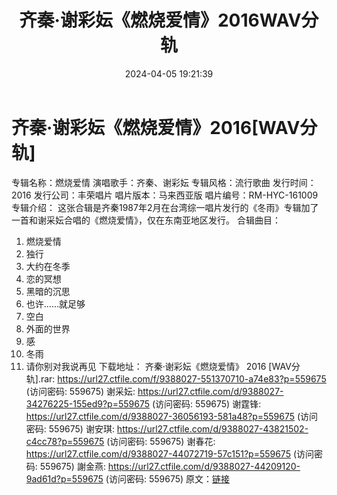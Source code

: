 ﻿---
title: 齐秦·谢彩妘《燃烧爱情》2016WAV分轨
date: 2024-04-05 19:21:39
categories: WAV车载音乐、镜像
tags: 华语中文
---
# 齐秦·谢彩妘《燃烧爱情》2016[WAV分轨]

专辑名称：燃烧爱情
演唱歌手：齐秦、谢彩妘
专辑风格：流行歌曲
发行时间：2016
发行公司：丰荣唱片
唱片版本：马来西亚版
唱片编号：RM-HYC-161009
专辑介绍：
这张合辑是齐秦1987年2月在台湾综一唱片发行的《冬雨》专辑加了一首和谢采妘合唱的《燃烧爱情》，仅在东南亚地区发行。
合辑曲目：
01. 燃烧爱情
02. 独行
03. 大约在冬季
04. 恋的冥想
05. 黑暗的沉思
06. 也许……就足够
07. 空白
08. 外面的世界
09. 感
10. 冬雨
11. 请你别对我说再见
下载地址：
齐秦·谢彩妘《燃烧爱情》 2016 [WAV分轨].rar: https://url27.ctfile.com/f/9388027-551370710-a74e83?p=559675
(访问密码: 559675)
谢采妘: https://url27.ctfile.com/d/9388027-34276225-155ed9?p=559675
(访问密码: 559675)
谢霆锋: https://url27.ctfile.com/d/9388027-36056193-581a48?p=559675
(访问密码: 559675)
谢安琪: https://url27.ctfile.com/d/9388027-43821502-c4cc78?p=559675
(访问密码: 559675)
谢春花: https://url27.ctfile.com/d/9388027-44072719-57c151?p=559675
(访问密码: 559675)
謝金燕: https://url27.ctfile.com/d/9388027-44209120-9ad61d?p=559675
(访问密码: 559675)
原文：[链接](https://blog.sina.com.cn/s/blog_1647c7e760103150i.html)